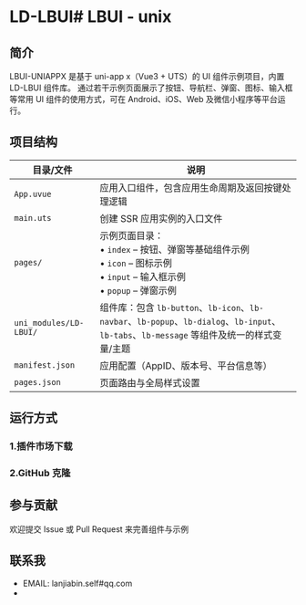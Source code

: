 # LD-LBUI# LBUI - unix

## 简介

LBUI-UNIAPPX 是基于 uni-app x（Vue3 + UTS）的 UI 组件示例项目，内置 LD-LBUI 组件库。
通过若干示例页面展示了按钮、导航栏、弹窗、图标、输入框等常用 UI 组件的使用方式，可在 Android、iOS、Web 及微信小程序等平台运行。

## 项目结构

| 目录/文件                | 说明                                                                                                               |
| ---------------------- | ---------------------------------------------------------------------------------------------------------------- |
| `App.uvue`             | 应用入口组件，包含应用生命周期及返回按键处理逻辑                                                                                         |
| `main.uts`             | 创建 SSR 应用实例的入口文件                                                                                                 |
| `pages/`               | 示例页面目录：<br/>• `index` – 按钮、弹窗等基础组件示例<br/>• `icon` – 图标示例<br/>• `input` – 输入框示例<br/>• `popup` – 弹窗示例              |
| `uni_modules/LD-LBUI/` | 组件库：包含 `lb-button`、`lb-icon`、`lb-navbar`、`lb-popup`、`lb-dialog`、`lb-input`、`lb-tabs`、`lb-message` 等组件及统一的样式变量/主题 |
| `manifest.json`        | 应用配置（AppID、版本号、平台信息等）                                                                                            |
| `pages.json`           | 页面路由与全局样式设置                                                                                                      |

## 运行方式

### 1.插件市场下载

### 2.GitHub 克隆

## 参与贡献

欢迎提交 Issue 或 Pull Request 来完善组件与示例

## 联系我

 - EMAIL: lanjiabin.self#qq.com
 - 